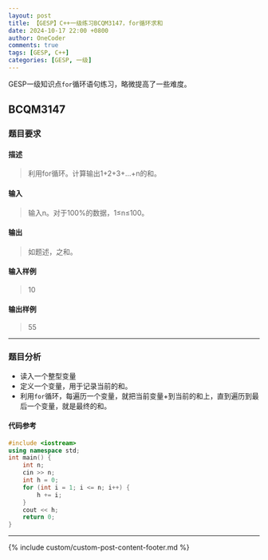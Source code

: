 ```yaml
---
layout: post
title: 【GESP】C++一级练习BCQM3147，for循环求和
date: 2024-10-17 22:00 +0800
author: OneCoder
comments: true
tags: [GESP, C++]
categories: [GESP, 一级]
---
```

GESP一级知识点`for`循环语句练习，略微提高了一些难度。

<!--more-->

## BCQM3147

### 题目要求

#### 描述

>利用for循环。计算输出1+2+3+...+n的和。

#### 输入

>输入n。对于100%的数据，1≤n≤100。

#### 输出

>如题述，之和。

#### 输入样例

>10

#### 输出样例

>55

---

### 题目分析

- 读入一个整型变量
- 定义一个变量，用于记录当前的和。
- 利用`for`循环，每遍历一个变量，就把当前变量+到当前的和上，直到遍历到最后一个变量，就是最终的和。

#### 代码参考

```cpp
#include <iostream>
using namespace std;
int main() {
    int n;
    cin >> n;
    int h = 0;
    for (int i = 1; i <= n; i++) {
        h += i;
    }
    cout << h;
    return 0;
}
```

---

{% include custom/custom-post-content-footer.md %}
